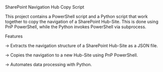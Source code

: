 SharePoint Navigation Hub Copy Script

This project contains a PowerShell script and a Python script that work together to copy the navigation of a SharePoint Hub-Site. This is done using PnP PowerShell, while the Python invokes PowerShell via subprocess.

Features

-> Extracts the navigation structure of a SharePoint Hub-Site as a JSON file.

-> Copies the navigation to a new Hub-Site using PnP PowerShell.

-> Automates data processing with Python.
